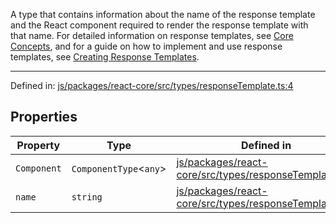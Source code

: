 A type that contains information about the name of the response template and the React component required to render the response template with that name.
For detailed information on response templates, see [Core Concepts](../../../../concepts/001-core-concepts.md#response-templates), and for a guide on how to implement and use response templates,
see [Creating Response Templates](../../../../guides/customization/007-response-templates.mdx).

---

Defined in: [js/packages/react-core/src/types/responseTemplate.ts:4](https://github.com/thesysdev/crayon/blob/main/js/packages/react-core/src/types/responseTemplate.ts#L4)

## Properties

| Property                           | Type                     | Defined in                                                                                                                                                      |
| ---------------------------------- | ------------------------ | --------------------------------------------------------------------------------------------------------------------------------------------------------------- |
| <a id="component"></a> `Component` | `ComponentType`\<`any`\> | [js/packages/react-core/src/types/responseTemplate.ts:6](https://github.com/thesysdev/crayon/blob/main/js/packages/react-core/src/types/responseTemplate.ts#L6) |
| <a id="name"></a> `name`           | `string`                 | [js/packages/react-core/src/types/responseTemplate.ts:5](https://github.com/thesysdev/crayon/blob/main/js/packages/react-core/src/types/responseTemplate.ts#L5) |
